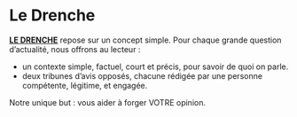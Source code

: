 # Le Drenche

**[LE DRENCHE](ledrenche.fr)** repose sur un concept simple. Pour chaque grande question d’actualité, nous offrons au lecteur :
* un contexte simple, factuel, court et précis, pour savoir de quoi on parle.
* deux tribunes d’avis opposés, chacune rédigée par une personne compétente, légitime, et engagée.

Notre unique but : vous aider à forger VOTRE opinion. 
